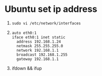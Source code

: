 # Ubuntu set ip address

1. `sudo vi /etc/network/interfaces`

2. ```
   auto eth0:1
   iface eth0:1 inet static
     address 192.168.1.24
     netmask 255.255.255.0
     network 192.168.1.1
     broadcast 192.168.1.255
     gateway 192.168.1.1
   ```
3. ifdown <interface> && ifup <interface>
